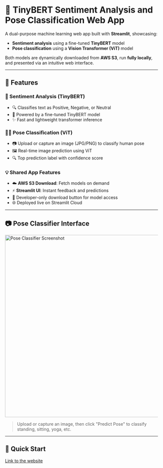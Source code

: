 # 🤖 TinyBERT Sentiment Analysis and Pose Classification Web App

A dual-purpose machine learning web app built with **Streamlit**, showcasing:

- **Sentiment analysis** using a fine-tuned **TinyBERT** model
- **Pose classification** using a **Vision Transformer (ViT)** model

Both models are dynamically downloaded from **AWS S3**, run **fully locally**, and presented via an intuitive web interface.

---

## 🌟 Features

### 🧠 Sentiment Analysis (TinyBERT)
- 🔍 Classifies text as Positive, Negative, or Neutral
- 🤖 Powered by a fine-tuned TinyBERT model
- ✨ Fast and lightweight transformer inference

### 🧍‍♂️ Pose Classification (ViT)
- 📷 Upload or capture an image (JPG/PNG) to classify human pose
- 🖼️ Real-time image prediction using ViT
- 🔍 Top prediction label with confidence score

### 💡 Shared App Features
- ☁️ **AWS S3 Download**: Fetch models on demand
- ⚡ **Streamlit UI**: Instant feedback and predictions
- 🔐 Developer-only download button for model access
- 🌐 Deployed live on Streamlit Cloud

---

## 📷 Pose Classifier Interface

<img src="static/images/pose_demo.png" alt="Pose Classifier Screenshot" width="600"/>

> Upload or capture an image, then click "Predict Pose" to classify standing, sitting, yoga, etc.

---
## 🚀 Quick Start
[Link to the website](https://poseandsenti.streamlit.app)